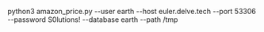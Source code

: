 python3 amazon_price.py  --user earth --host euler.delve.tech --port 53306 --password S0lutions! --database earth --path /tmp
